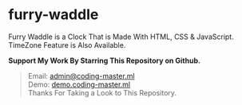 # furry-waddle
Furry Waddle is a Clock That is Made With HTML, CSS &amp; JavaScript. TimeZone Feature is Also Available.  

__Support My Work By Starring This Repository on Github.__

> Email: admin@coding-master.ml  
> Demo: [demo.coding-master.ml](http://demo.coding-master.ml/furry-waddle/)  
Thanks For Taking a Look to This Repository.

